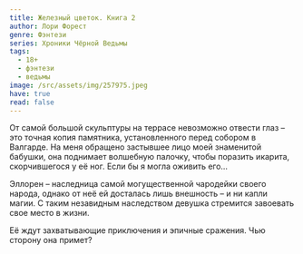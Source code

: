 ```yaml
---
title: Железный цветок. Книга 2
author: Лори Форест
genre: Фэнтези
series: Хроники Чёрной Ведьмы
tags:
  - 18+
  - фэнтези
  - ведьмы
image: /src/assets/img/257975.jpeg
have: true
read: false
---
```

От самой большой скульптуры на террасе невозможно отвести глаз – это точная копия памятника, установленного перед собором в Валгарде. На меня обращено застывшее лицо моей знаменитой бабушки, она поднимает волшебную палочку, чтобы поразить икарита, скорчившегося у её ног. Если бы я могла оживить его…

Эллорен – наследница самой могущественной чародейки своего народа, однако от неё ей досталась лишь внешность – и ни капли магии. С таким незавидным наследством девушка стремится завоевать свое место в жизни.

Её ждут захватывающие приключения и эпичные сражения. Чью сторону она примет?
